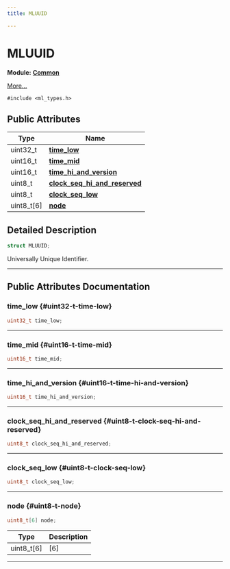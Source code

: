 ```yaml
---
title: MLUUID

---
```


# MLUUID

**Module:** **[Common](/versioned_docs/version-14-Jun-2023/api-ref/api/Modules/group___common/group___common.md)**



 [More...](#detailed-description)


`#include <ml_types.h>`

## Public Attributes

| Type           | Name           |
| -------------- | -------------- |
| uint32_t | **[time_low](/versioned_docs/version-14-Jun-2023/api-ref/api/Modules/group___common/struct_m_l_u_u_i_d.md#uint32-t-time-low)**  |
| uint16_t | **[time_mid](/versioned_docs/version-14-Jun-2023/api-ref/api/Modules/group___common/struct_m_l_u_u_i_d.md#uint16-t-time-mid)**  |
| uint16_t | **[time_hi_and_version](/versioned_docs/version-14-Jun-2023/api-ref/api/Modules/group___common/struct_m_l_u_u_i_d.md#uint16-t-time-hi-and-version)**  |
| uint8_t | **[clock_seq_hi_and_reserved](/versioned_docs/version-14-Jun-2023/api-ref/api/Modules/group___common/struct_m_l_u_u_i_d.md#uint8-t-clock-seq-hi-and-reserved)**  |
| uint8_t | **[clock_seq_low](/versioned_docs/version-14-Jun-2023/api-ref/api/Modules/group___common/struct_m_l_u_u_i_d.md#uint8-t-clock-seq-low)**  |
| uint8_t[6] | **[node](/versioned_docs/version-14-Jun-2023/api-ref/api/Modules/group___common/struct_m_l_u_u_i_d.md#uint8-t-node)**  |

## Detailed Description

```cpp
struct MLUUID;
```


Universally Unique Identifier. 





-----------
## Public Attributes Documentation

### time_low {#uint32-t-time-low}

```cpp
uint32_t time_low;
```






-----------

### time_mid {#uint16-t-time-mid}

```cpp
uint16_t time_mid;
```






-----------

### time_hi_and_version {#uint16-t-time-hi-and-version}

```cpp
uint16_t time_hi_and_version;
```






-----------

### clock_seq_hi_and_reserved {#uint8-t-clock-seq-hi-and-reserved}

```cpp
uint8_t clock_seq_hi_and_reserved;
```






-----------

### clock_seq_low {#uint8-t-clock-seq-low}

```cpp
uint8_t clock_seq_low;
```






-----------

### node {#uint8-t-node}

```cpp
uint8_t[6] node;
```



| Type | Description |
|--|--|
| uint8_t[6] | [6] |






-----------

